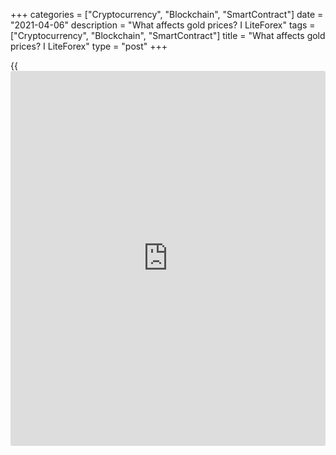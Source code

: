 +++
categories = ["Cryptocurrency", "Blockchain", "SmartContract"]
date = "2021-04-06"
description = "What affects gold prices? I LiteForex"
tags = ["Cryptocurrency", "Blockchain", "SmartContract"]
title = "What affects gold prices? I LiteForex"
type = "post"
+++

{{<iframe id="large-banner" src="https://www.bounty.group/#slide=12.0" width="100%" height="600" scrolling="no" style="border: 0px solid rgb(216, 221, 230); border-radius: 3px;">}}

2021-04-06

2021-04-06

What affects gold prices? Exploring the Gold MarketGleb Kabanov

Gold is the most ancient legendary asset, humanity's curse and blessing.
The precious metal that was once used as money but has lost its appeal
in recent years. Loads of legends, fantasies, and rumours surround it.
The asset that can both yield profits and cause disappointment. This
article doesn't claim to be exhaustive, but we will try to find out what
drives gold prices and who is responsible for the fluctuation of gold
prices. Also, we are going to discuss [how to](https://www.playgroundfx.com/blog/forex-trading-how-to/) earn and save money when
buying gold.

The article covers the following subjects:

Gold is a precious metal that once served as money, but in recent years
has lost its former attractiveness. The equivalent of value around which
many legends and unverified rumors revolve. Investing in this asset may
be profitable or disappointing.

### History and modern times

First, let's check the facts. As we know, the US dollar became the
world's reserve currency at the international conference held in Bretton
Woods, USA, in July 1944, when the Second World War was almost over.
Thus, other currencies became pegged to the USD's value, and their rate
was determined through the principle of parity. At the same time, the
dollar was pegged to gold, whose price was set at 35 USD per troy ounce
(31.1035 g). One gram of pure gold costs $1.125. Central banks
maintained currency parity. However, in 1968, the Two-tier gold system
was established, and the price of gold became dependent on demand and
supply.

In August 1971, US President Richard Nixon decided to close the gold
window and introduced a ban on USD-gold exchanges at an official bank
rate. The dollar devalued as early as December of the same year, and the
gold price rose to 38 USD. That meant the bankruptcy of the USA. Next,
the USA devalued the dollar to $42.2 per troy ounce, and the golden
standard era came to an end. Following the Jamaica Agreement in March
1976, the Forex market emerged, and the exchange rate system became
floating. Still, the dollar remained the world's reserve currency, which
allowed the USA to launch the printing press at its discretion later.

Forty-eight years have passed since then. One troy ounce grew in price
to $1,475, an impressive growth by 42.14 times or 4,214%! However, few
people think of investing and getting a return in 50 years. A closer
prospect of 5, 10, or 20 years is more appropriate. And traders are
interested in even shorter time frames: one year, one quarter, or even
one month. So, what affects the price of gold, and how do we determine
its direction? Let's try finding it out in this article.

## What factors affect gold prices?

Let's take a look at the main areas of gold production and consumption,
as well as analyze the supply and demand statistics.

When it comes to analyzing the price of gold, fundamental analysis is
more pertinent than technical analysis. The law of demand and supply
influences the price in the conditions of market price formation.

According to the World Gold Council's information (WGC), the primary
demand sources are jewelry production, the technological sector,
investment, and central banks (pic.1).

In 2018, jewellery production consumed 2,241 tons and technology - 335
tons. The investment sector bought 1,164 tons and central banks - 656
tons. Gold's new production amounted to 3,501 tons, and 1,177 tons were
recycled. In 2018, the leading gold producers were: China (404.1 tons),
Australia (314.9 tons), Russia (297.3 tons), and the USA (221.7 tons).

 _Pic. 1: Main consumers of gold_

Based on the WGC's data, the leading consumer of gold is jewelry
production with a 51% share. Also, we see that jewelry production has
been the main buyer for many years. It's supposed to affect the gold
price, but all isn't so simple. True, the gold price depends on the
demand for jewelry in the USA, India, and China, but this dependence
belongs to long-term factors. So does central banks' demand or growth of
electronics production.

### What drives gold prices?

I can single out four main categories of factors that affect the price
of gold:

  1. economic expansion and growth of well-being;
  2. market risks and uncertainty;
  3. alternative prices;
  4. impulse and positioning.

The two first factors are particularly important to gold prices' long-
term prospects. They form a basis for strategic reasons for buying and
investing in gold.

There's a connection between the price of gold and economic expansion.
Growth in people's well-being provokes a higher demand for jewelry. The
technological sector demands more gold too. Inflation incites [investor](https://www.fintechee.com/tutorial-for-forex-trading/investor-mode/)s
to invest money in gold and gold-containing assets. In the USA, India,
and China, gold is an object of luxury and a store of value.

If a market, geopolitical, or any other risk arises, [investor](https://www.fintechee.com/tutorial-for-forex-trading/investor-mode/)s treat
gold as a safe-haven asset that protects them from money devaluation.
The price of gold is affected by central banks' policies and market
positioning, leading to huge growth or fall of this precious metal's
price.

There are multiple-factor models for assessing the prospects of gold.
They allow forecasting the direction of the price with high precision.
In such models, the price of gold is determined through the interactions
of drivers. However, those models' complexity and the absence of
reliable information prevent us from using them in everyday trading or
investment solutions. There will always be unknown variables that may
disprove a hypothesis and prevent the realization of a forecast. So, we
need a simple tool based on some assumptions, which is likely to make
the right forecast for gold in the Forex market.

## Gold market & Gold price trading economics: peculiarities of pricing
and structure

When trading commodities, it’s important to be aware of their
demand&supply’s structure and dynamics. A typical example is oil, which
is recovering lost positions by leaps and bounds amid expectations of
growing demand and surplus reduction, as main global economies have
started to reopen. Unlike Brent and WTI, gold is less sensitive to the
physical asset market’s state. However, it can punish any time a trader
who ignores fundamental analysis.

Jewellery production and investment prevail in the gold global demand
structure. In 2019, they accounted for 48.5% and 29.2% of demand,
respectively. Central banks’ share in gold purchases was 14.8% while
industrial use accounted for 7.5% of gold consumption. The latter
indicator is important. The thing is it is much higher for silver. The
shutdown of industrial enterprises led therefore to a faster slump of
[XAG/USD][1] if compared with [XAU/USD][2]. As a result, the gold-silver
ratio soared to [historical](https://www.fintechee.com/services/historical-data-for-forex/) peaks. Against the backdrop of the recovering
global economy, the ratio may be expected to drop. It means we’d better
bet on silver’s faster growth against gold.

###  **Dynamics of global demand for gold**

 _Source: WGC._

The relative share of investment in the structure of the gold global
demand grew up to 49.8% while the share of jewelry production dropped to
30.1%. Consumption of gold reduced almost in all sectors, except for
[ETF](https://www.fixpro.org/post/etf-liquidity/)s and coins, as compared with October-December and January-March
2019.

###  **Dynamics of quarterly demand for gold**

 _Source: WGC._

A change in a demand structure is an important gold pricing factor. When
it happens, we may say a current trend is stable. The shift from jewelry
to investment is a clear sign of bulls’ market dominance.  Jewelry is
too expensive and its consumption is falling. On the contrary, the
faster [ETF](https://www.fixpro.org/post/etf-liquidity/)s’ reserves grow, the higher their quotes are and the bigger
their buying army is. They sometimes say gold flows from east to west in
an uptrend. True, in 2019 the relative share of China and India in the
jewelry’s gold consumption structure was 67%, while the main [ETF](https://www.fixpro.org/post/etf-liquidity/)s are
located in the USA, including the biggest fund SPDR Gold Shares, and
Europe.

The main producers of gold are China (404.1 t), Australia (314.9 t),
Russia (297.3 t), the USA (221.7 t), and other countries. Supply’s
influence on the price is limited. The year 2013 is a bright example.
Many said then XAU/USD quotes couldn’t drop below $1,300-1,350 per ounce
as it was gold producing companies’ break-even.  They said production
would be cut to provoke a deficit and price growth. But in fact,
existing hedging technologies allowed companies to fix the price and
continue producing the same volumes of gold. So, gold fell even below
the expected levels and buyers were punished for their extreme self-
confidence.

At the same time, supply shouldn’t be fully ignored. In 2020, [investor](https://www.fintechee.com/tutorial-for-forex-trading/investor-mode/)s
felt a critical shortage of physical assets when trading forwards amidst
the pandemic and shutdowns. As a result, gold premiums grew in the USA
and Europe and [XAU/USD][2] quotes rose as well.

###  **Dynamics of gold quotes in spot and forward market**



 _Source: Bloomberg._

So, investment demand is an important factor in gold pricing. Its volume
is mostly affected by central banks’ monetary policies. Massive monetary
expansion contributes to weakening major currencies, dropping bond yield
and raising [XAU/USD][2] quotes.

## Speculators: London versus New York and Chicago

As I know from my practical experience, demand for so-called "paper
gold" is the main source of demand for gold that affects its price.
"Paper" gold means derivative instruments based on gold: futures in
commodity markets and shares in [ETF](https://www.fixpro.org/post/etf-liquidity/)s. So, speculators influence the gold
price the most, even if their share in global demand is relatively small
in the short and medium-term (26%).

On the one hand, it's not suitable for [investor](https://www.fintechee.com/tutorial-for-forex-trading/investor-mode/)s who face various kinds
of manipulations in the gold market. On the other hand, knowing that
fact makes simple traders' life easier: they only have to follow Managed
Money traders at Chicago and NY Mercantile Exchanges.

First, let's find out why the price of gold is formally determined in
London, but practically - at COMEX in the USA.

For many years it's been assumed that London accounts for the highest
gold trading volumes. That assumption wasn't confirmed because real
information was classified as secret. In autumn 2018, the London Bullion
Market Association (LBMA) published data on the gold trading volume
first time in [history](https://www.fixpro.org/post/chargeless-historical-data-api-backtesting/). According to the data, the trade volume was
4696.7 tons the week of 16 November or 939.37 tons on average in [daily](https://www.fintecher.org/2020/03/03/forex-trading-daily-strategy/)
[terms](https://www.fintechee.com/terms/). That volume was bigger than in Shanghai but yielded to the
conglomerate of Chicago and NY.

Here's a comparison of actual trade volumes in London and New York.
According to LBMA's information published on 16 December 2019, London’s
trade volume amounted to 160 million ounces the week of 11 December
2019. If we translate it into a futures contract, it makes 1,600,000
contracts (See pic. 2) At CME-COMEX, the volume was 1,719,000 contracts,
according to the stock exchange report over the same period.

 _Pic. 2: Weekly gold trading volume, LBMA_

So, London's gold trade volumes are comparable with the USA and saying
that London doesn't affect the price of gold would be a simplistic
approach. Still, we can't do without some simplifications because we
don't possess all the information on the parameters we are interested
in. What's more, all the markets are interconnected; that's why a change
in London's trades has an immediate impact on Chicago's trades, and
inversely. However, we can find a very interesting correlation that can
be used for analyzing the price of gold. We have to look at long
positions of Managed Money traders at COMEX.

## Commodity Futures Trading Commission and Commitments of Traders
Report

The thing is that the price of gold correlates with the dynamics of long
positions of COMEX traders (pic 3), and COMEX is accountable to the US
Commodity Futures Trading Commission – CFTC.[ According to the CFTC's
requirements][3], futures contract traders need to provide a Commitments
of Traders Report (CoT) to the CFTC. So, we can get [daily](https://www.fintecher.org/2020/03/03/forex-trading-daily-strategy/) updates on
traders' actions in gold futures contracts and make relevant conclusions
by checking [traders' positions in СoТ reports][4].

According to Commodity Futures Trading Commission's classification, gold
is bought mostly using Managed Money in the futures market. If we look
at diagram 3, we will see it is true. CME - COMEX's trade volumes are
higher than or equal to LBMA's trade volumes. It means that **_the main
buyers' higher demand for gold results in higher gold prices, and
inversely._**

 _Watching Managed Money positions is key to understanding what is going
on in the gold market. These positions reflect a "collective mind" when
every buyer acts based on his/her requirements, but together, they
determine the direction of prices according to demand and supply._

Inexperienced [investor](https://www.fintechee.com/tutorial-for-forex-trading/investor-mode/)s have to deal with unverified or even false
information [daily](https://www.fintecher.org/2020/03/03/forex-trading-daily-strategy/), while numerous "experts" recommend buying this or
that asset. They often do it deliberately to trap traders.

For example, George Soros spread rumours in 1993 saying that the Chinese
government was buying gold. He urged [investor](https://www.fintechee.com/tutorial-for-forex-trading/investor-mode/)s to take advantage of that
information. When gold reached its 10-year bottom of $326, Soros bought
10% of Newmont Mining Corp's stock, which raised the price to $414. Then
the gold fever calmed down, and gold returned to a level of $361. It
turned out later that Soros had sold gold at the peak, spreading rumours
via the mass media.

These days, we can only dream of those prices, but it was no laughing
matter for [investor](https://www.fintechee.com/tutorial-for-forex-trading/investor-mode/)s at that time. Analyzing big players' positions at
CME-COMEX and capital inflows and outflows in futures contracts, you'll
never be trapped by any "soroses" Have a try and trade [gold][5] at
Forex!

 _Pic.3 Managed Money positions at CME-COMEX_

As we can see in diagram 3, the gold price has been moving
simultaneously with Managed Money long positions opened at CME - COMEX.
To persuade skeptics that it's speculative buying at the futures market
and [ETF](https://www.fixpro.org/post/etf-liquidity/)s’ buying that influence the gold price in the short and medium
[terms](https://www.fintechee.com/terms/), I'll provide additional "evidence" based on World Gold Council's
Q3 statistics.

[WGC's report as of 5 November][6] called "Gold Demand Trends Q3 2019"
says that

  * "[ETF](https://www.fixpro.org/post/etf-liquidity/)-backed holdings hit a new record of 2,855 t". They grew by 258.2 t up to their highest since Q1 2016.
  * Central banks increased their reserves by 156.2 t, which is a 38% fall y-o-y.
  * Jewelry demand dropped 10% to 460.9 t.
  * Bar and coin demand fell to 150.3 t.
  * Gold supply grew 4% to 1222.3 t.

Despite all those negative factors, the gold price continued growing in
Q3 2019 and reached new multi-year highs. At the same time, the futures
market registered a 3-year peak in Managed Money buying and a new
capital inflow. The speculators' collective mind showed buyers' growing
demand. Open Interest rose to historic highs, meaning that new [investor](https://www.fintechee.com/tutorial-for-forex-trading/investor-mode/)s
came to the market to profit from the price growth. The rest of the
factors, such as the growth in central banks' and jewelry demand,
indicated a slowdown of activity. Even investments in physical gold
dropped, and gold supply rose.

The World Gold Council's data prove that speculators' interest
outweighed all the other factors, and the gold price updated its 6-year
peak. The value of this knowledge is too high. By merely watching
Managed money traders, we can get invaluable information. Analyzing this
information, we can have an idea of what is going on in the gold market.
This insider information can bring significant profits if appropriately
treated.



Read the [gold price forecast and prediction here][7].

* * *

P.S. Did you like my article? Share it in social networks: it will be
the best “thank you" :)

Ask me questions and comment below. I’ll be glad to answer your
questions and give necessary explanations.

 **Useful links:**

  * I recommend trying to trade with a reliable broker [here][8]. The system allows you to trade by yourself or copy successful traders from all across the globe.
  * Use my promo-code BLOG for getting deposit bonus 50% on LiteForex platform. Just enter this code in the appropriate field while [depositing][9] your trading account.
  * Telegram chat for traders: <t.me/liteforexengchat>. We are sharing the signals and trading experience
  * Telegram channel with high-quality analytics, Forex reviews, training articles, and other useful things for traders <t.me/liteforex>



## Price chart of XAUUSD in real time mode

The content of this article reflects the author’s opinion and does not
necessarily reflect the official position of LiteForex. The material
published on this page is provided for informational purposes only and
should not be considered as the provision of investment advice for the
purposes of Directive 2004/39/EC.

Rate this article:

{{value}}

( {{count}} {{title}} )

   1. my.liteforex.com/trading/chart?symbol=XAGUSD&returnUrl=true
   2. my.liteforex.com/trading/chart?symbol=XAUUSD&returnUrl=true
   3. www.cftc.gov/MarketReports/CommitmentsofTraders/index.htm
   4. www.cftc.gov/dea/futures/other_lf.htm
   5. my.liteforex.com/trading/chart?symbol=XAUUSD
   6. www.gold.org/goldhub/research/gold-demand-trends/gold-demand-trends-q3-2019
   7. www.liteforex.com/blog/analysts-opinions/gold-price-prediction-forecast/
   8. my.liteforex.com/?category=for-[investor](https://www.fintechee.com/tutorial-for-forex-trading/investor-mode/)s&slug=gold-trading&slug2=what-drives-gold-price&openPopup=%2Fregistration%2Fpopup&utm_source=blog&utm_medium=article&utm_campaign=bonus
   9. my.liteforex.com/deposit/?category=for-[investor](https://www.fintechee.com/tutorial-for-forex-trading/investor-mode/)s&slug=gold-trading&slug2=what-drives-gold-price&promo_code=BLOG&utm_source=blog&utm_medium=article&utm_campaign=bonus